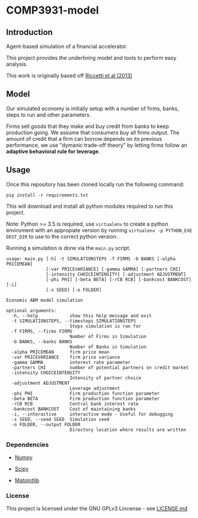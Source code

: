 # COMP3931-model

## Introduction

Agent-based simulation of a financial accelerator.

This project provides the underlining model and tools to perform easy analysis.

This work is originally based off [Riccetti et al (2013)](https://www.sciencedirect.com/science/article/pii/S0165188913000419)

## Model

Our simulated economy is initially setup with a number of firms, banks, steps to run and
other parameters.

Firms sell goods that they make and buy credit from banks to keep production going.
We assume that consumers buy all firms output.
The amount of credit that a firm can borrow depends on its previous performance, we use
"dymanic trade-off theory" by letting firms follow an **adaptive behavioral rule
for leverage**.

## Usage

Once this repository has been cloned locally run the following command:

```pip install -r requirements.txt```

This will download and install all python modules required to run this project.

Note: Python >= 3.5 is required, use `virtualenv` to create a python enviroment
with an appropiate version by running `virtualenv -p PYTHON_EXE DEST_DIR` to use
to the correct python version.

Running a simulation is done via the `main.py` script.

```
usage: main.py [-h] -t SIMULATIONSTEPS -f FIRMS -b BANKS [-alpha PRICEMEAN]
               [-var PRICEVARIANCE] [-gamma GAMMA] [-partners CHI]
               [-intensity CHOICEINTENSITY] [-adjustment ADJUSTMENT]
               [-phi PHI] [-beta BETA] [-rCB RCB] [-bankcost BANKCOST] [-i]
               [-s SEED] [-o FOLDER]

Economic ABM model simulation

optional arguments:
  -h, --help            show this help message and exit
  -t SIMULATIONSTEPS, --timesteps SIMULATIONSTEPS
                        Steps simulation is ran for
  -f FIRMS, --firms FIRMS
                        Number of Firms in Simulation
  -b BANKS, --banks BANKS
                        Number of Banks in Simulation
  -alpha PRICEMEAN      firm price mean
  -var PRICEVARIANCE    firm price variance
  -gamma GAMMA          interest rate parameter
  -partners CHI         number of potential partners on credit market
  -intensity CHOICEINTENSITY
                        Intensity of partner choice
  -adjustment ADJUSTMENT
                        Leverage adjustment
  -phi PHI              Firm production function parameter
  -beta BETA            Firm production function parameter
  -rCB RCB              Central bank interest rate
  -bankcost BANKCOST    Cost of maintaining banks
  -i, --interactive     interactive mode - Useful for debugging
  -s SEED, --seed SEED  Simulation seed
  -o FOLDER, --output FOLDER
                        Directory location where results are written
```

### Dependencies

* [Numpy](https://numpy.org)

* [Scipy](https://www.scipy.org)

* [Matplotlib](https://matplotlib.org/)

### License

This project is licensed under the GNU GPLv3 Lincense - see [LICENSE.md](LICENSE.md)
